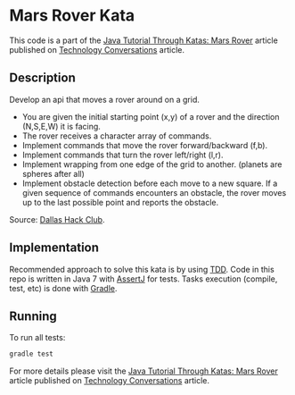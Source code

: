 Mars Rover Kata
===============

This code is a part of the [Java Tutorial Through Katas: Mars Rover](http://technologyconversations.com/2014/10/17/java-tutorial-through-katas-mars-rover/) article published on [Technology Conversations](http://technologyconversations.com/) article.

Description
-----------

Develop an api that moves a rover around on a grid.

* You are given the initial starting point (x,y) of a rover and the direction (N,S,E,W) it is facing.
* The rover receives a character array of commands.
* Implement commands that move the rover forward/backward (f,b).
* Implement commands that turn the rover left/right (l,r).
* Implement wrapping from one edge of the grid to another. (planets are spheres after all)
* Implement obstacle detection before each move to a new square.
  If a given sequence of commands encounters an obstacle, the rover moves up to the last possible point and reports the obstacle.

Source: [Dallas Hack Club](http://dallashackclub.com/rover).

Implementation
--------------

Recommended approach to solve this kata is by using [TDD](http://technologyconversations.com/2014/09/30/test-driven-development-tdd/).
Code in this repo is written in Java 7 with [AssertJ](http://joel-costigliola.github.io/assertj/) for tests.
Tasks execution (compile, test, etc) is done with [Gradle](http://www.gradle.org/).

Running
-------

To run all tests:

```bash
gradle test
```

For more details please visit the [Java Tutorial Through Katas: Mars Rover](http://technologyconversations.com/2014/10/17/java-tutorial-through-katas-mars-rover/) article published on [Technology Conversations](http://technologyconversations.com/) article.
